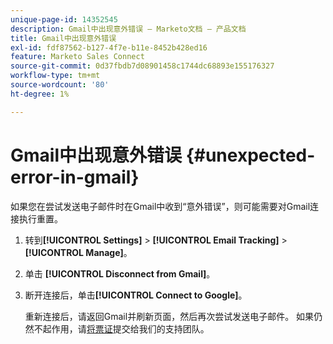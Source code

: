 ```yaml
---
unique-page-id: 14352545
description: Gmail中出现意外错误 — Marketo文档 — 产品文档
title: Gmail中出现意外错误
exl-id: fdf87562-b127-4f7e-b11e-8452b428ed16
feature: Marketo Sales Connect
source-git-commit: 0d37fbdb7d08901458c1744dc68893e155176327
workflow-type: tm+mt
source-wordcount: '80'
ht-degree: 1%

---
```


# Gmail中出现意外错误 {#unexpected-error-in-gmail}

如果您在尝试发送电子邮件时在Gmail中收到“意外错误”，则可能需要对Gmail连接执行重置。

1. 转到&#x200B;**[!UICONTROL Settings]** > **[!UICONTROL Email Tracking]** > **[!UICONTROL Manage]**。

1. 单击 **[!UICONTROL Disconnect from Gmail]**。

1. 断开连接后，单击&#x200B;**[!UICONTROL Connect to Google]**。

   重新连接后，请返回Gmail并刷新页面，然后再次尝试发送电子邮件。 如果仍然不起作用，请[将票证](https://nation.marketo.com/t5/Support/ct-p/Support)提交给我们的支持团队。
